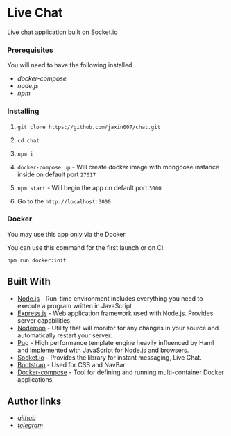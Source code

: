 # Live Chat
Live chat application built on Socket.io

### Prerequisites
You will need to have the following installed
* *docker-compose*
* *node.js*
* *npm*

### Installing

1. `git clone https://github.com/jaxin007/chat.git`

2. `cd chat`

3. `npm i`

4. `docker-compose up` - Will create docker image with mongoose instance inside on default port `27017`

5. `npm start` - Will begin the app on default port `3000`

6. Go to the `http://localhost:3000`

### Docker

You may use this app only via the Docker.

You can use this command for the first launch or on CI.

```npm
npm run docker:init
```

## Built With

* [Node.js](https://nodejs.org) - Run-time environment includes everything you need to execute a program written in JavaScript
* [Express.js](https://expressjs.com) - Web application framework used with Node.js. Provides server capabilities
* [Nodemon](https://www.npmjs.com/package/nodemon) - Utility that will monitor for any changes in your source and automatically restart your server.
* [Pug](https://www.npmjs.com/package/pug) - High performance template engine heavily influenced by Haml and implemented with JavaScript for Node.js and browsers.
* [Socket.io](https://socket.io) - Provides the library for instant messaging, Live Chat.
* [Bootstrap](https://getbootstrap.com) - Used for CSS and NavBar
* [Docker-compose](https://docs.docker.com/compose) - Tool for defining and running multi-container Docker applications.

## Author links
* *[github](https://github.com/jaxin007)*
* *[telegram](https://t.me/jaxin007)*
